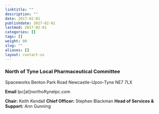 ```yaml
---
linktitle: ""
description: ""
date: 2017-02-01
publishdate: 2017-02-01
lastmod: 2017-02-01
categories: []
tags: []
weight: 00
slug: ""
aliases: []
layout: contact-us
---
```


<h3>North of Tyne Local Pharmaceutical Committee</h3>
Spaceworks
Benton Park Road
Newcastle-Upon-Tyne
NE7 7LX

<b>Email</b>  lpc[at]northoftynelpc.com

<b>Chair:</b>  Keith Kendall
<b>Chief Officer:</b>  Stephen Blackman
<b>Head of Services & Support:</b>  Ann Gunning
